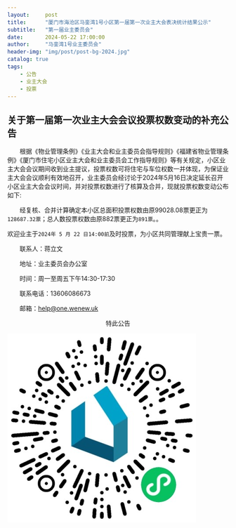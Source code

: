 ```yaml
---
layout:     post
title:      "厦门市海沧区马銮湾1号小区第一届第一次业主大会表决统计结果公示"
subtitle:   "第一届业主委员会"
date:       2024-05-22 17:00:00
author:     "马銮湾1号业主委员会"
header-img: "img/post/post-bg-2024.jpg"
catalog: true
tags:
    - 公告
    - 业主大会
    - 投票
---
```




## 关于第一届第一次业主大会会议投票权数变动的补充公告

&emsp;&emsp;根据《物业管理条例》《业主大会和业主委员会指导规则》《福建省物业管理条例》《厦门市住宅小区业主大会和业主委员会工作指导规则》等有关规定，小区业主大会会议期间收到业主提议，投票权数可将住宅与车位权数一并体现，为保证业主大会会议顺利有效地召开，业主委员会经讨论于2024年5月16日决定延长召开小区业主大会会议时间，并对投票权数进行了核算及合并，现就投票权数变动公布如下:

&emsp;&emsp;经复核、合并计算确定本小区总面积投票权数由原99028.08票更正为`128687.32票`；总人数投票权数由原882票更正为`891票`。。

欢迎业主于`2024年 5 月 22 日14:00前`及时投票，为小区共同管理献上宝贵一票。


&emsp;&emsp;联系人：蒋立文     

&emsp;&emsp;地址：业主委员会办公室  

&emsp;&emsp;时间：周一至周五下午14:30-17:30

&emsp;&emsp;联系电话：13606086673

&emsp;&emsp;邮箱：help@one.wenew.uk

<center>特此公告</center>

![](\img\in-post\你好业主.jpg)
